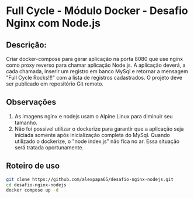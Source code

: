 # Full Cycle - Módulo Docker - Desafio Nginx com Node.js

## Descrição:

Criar docker-compose para gerar aplicação na porta 8080 que use nginx como proxy reverso para chamar aplicação Node.js. A aplicação deverá, a cada chamada, inserir um registro em banco MySql e retornar a mensagem "Full Cycle Rocks!!!" com a lista de registros cadastrados. O projeto deve ser publicado em repositório Git remoto.

## Observações

1. As imagens nginx e nodejs usam o Alpine Linux para diminuir seu tamanho.
2. Não foi possível utilizar o dockerize para garantir que a aplicação seja iniciada somente após inicialização completa do MySql. Quando utilizado o dockerize, o "node index.js" não fica no ar. Essa situação será tratada oportunamente.

## Roteiro de uso

```bash
git clone https://github.com/alexpapa65/desafio-nginx-nodejs.git
cd desafio-nginx-nodejs
docker compose up -d
```
